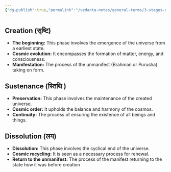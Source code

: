 ```yaml
---
{"dg-publish":true,"permalink":"/vedanta-notes/general-terms/3-stages-of-cosmic-cycle/"}
---
```


## Creation (सृष्टि)

- **The beginning:** This phase involves the emergence of the universe from a earliest state.
- **Cosmic evolution:** It encompasses the formation of matter, energy, and consciousness.
- **Manifestation:** The process of the unmanifest (Brahman or Purusha) taking on form.

## Sustenance (स्तिथि )

- **Preservation:** This phase involves the maintenance of the created universe.
- **Cosmic order:** It upholds the balance and harmony of the cosmos.
- **Continuity:** The process of ensuring the existence of all beings and things.

## Dissolution (लय)

- **Dissolution:** This phase involves the cyclical end of the universe.
- **Cosmic recycling:** It is seen as a necessary process for renewal.
- **Return to the unmanifest:** The process of the manifest returning to the state how it was before creation

